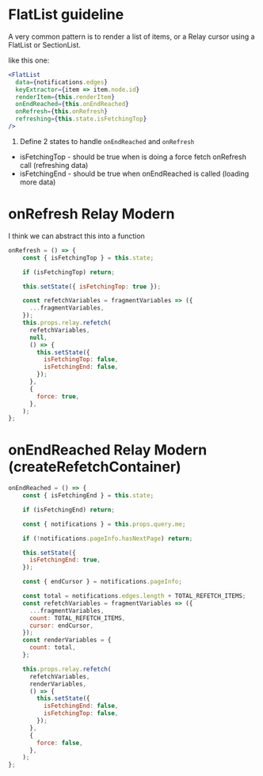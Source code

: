 # FlatList guideline

A very common pattern is to render a list of items, or a Relay cursor using a FlatList or SectionList.

like this one:

```jsx
<FlatList
  data={notifications.edges}
  keyExtractor={item => item.node.id}
  renderItem={this.renderItem}
  onEndReached={this.onEndReached}
  onRefresh={this.onRefresh}
  refreshing={this.state.isFetchingTop}
/>
```

1. Define 2 states to handle `onEndReached` and `onRefresh`

- isFetchingTop - should be true when is doing a force fetch onRefresh call (refreshing data)
- isFetchingEnd - should be true when onEndReached is called (loading more data)


# onRefresh Relay Modern

I think we can abstract this into a function

```jsx
onRefresh = () => {
    const { isFetchingTop } = this.state;

    if (isFetchingTop) return;

    this.setState({ isFetchingTop: true });

    const refetchVariables = fragmentVariables => ({
      ...fragmentVariables,
    });
    this.props.relay.refetch(
      refetchVariables,
      null,
      () => {
        this.setState({
          isFetchingTop: false,
          isFetchingEnd: false,
        });
      },
      {
        force: true,
      },
    );
};
```

# onEndReached Relay Modern (createRefetchContainer)

```jsx
onEndReached = () => {
    const { isFetchingEnd } = this.state;

    if (isFetchingEnd) return;

    const { notifications } = this.props.query.me;

    if (!notifications.pageInfo.hasNextPage) return;

    this.setState({
      isFetchingEnd: true,
    });

    const { endCursor } = notifications.pageInfo;

    const total = notifications.edges.length + TOTAL_REFETCH_ITEMS;
    const refetchVariables = fragmentVariables => ({
      ...fragmentVariables,
      count: TOTAL_REFETCH_ITEMS,
      cursor: endCursor,
    });
    const renderVariables = {
      count: total,
    };

    this.props.relay.refetch(
      refetchVariables,
      renderVariables,
      () => {
        this.setState({
          isFetchingEnd: false,
          isFetchingTop: false,
        });
      },
      {
        force: false,
      },
    );
};
```
